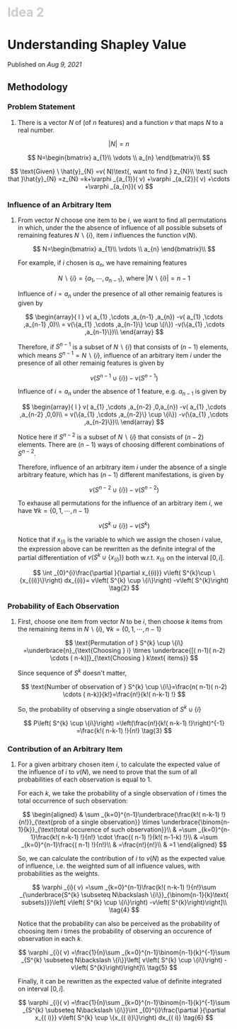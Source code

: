 <h1 style="color: #ccc">Idea 2</h1>

# Understanding Shapley Value

Published on *Aug 9, 2021*

## Methodology

### Problem Statement

1. There is a vector $N$ of (of $n$ features) and a function $v$ that maps $N$ to a real number.

  $$ \left|N\right|=n $$

  $$ N=\begin{bmatrix}
  a_{1}\\
  \vdots \\
  a_{n}
  \end{bmatrix}\\ $$

  $$ \text{Given} \ \hat{y}_{N} =v( N)\text{, want to find } z_{N}\\
  \text{ such that }\hat{y}_{N} =z_{N} =k+\varphi _{a_{1}}( v) +\varphi _{a_{2}}( v) +\cdots +\varphi _{a_{n}}( v) $$

### Influence of an Arbitrary Item

1. From vector $N$ choose one item to be $i$, we want to find all permutations in which, under the the absence of influence of all possible subsets of remaining features $N\backslash \{i\}$, item $i$ influences the function $v(N)$.

   $$ N=\begin{bmatrix}
   a_{1}\\
   \vdots \\
   a_{n}
   \end{bmatrix}\\ $$

   For example, if $i$ chosen is $a_{n}$, we have remaining features

   $$ N\backslash \{i\} =\{a_{1} ,\cdots ,a_{n-1}\}\text{, where } |N\backslash \{i\} |=n-1 $$

   Influence of $i=a_{n}$ under the presence of all other remainig features is given by

   $$ \begin{array}{ l }
    v( a_{1} ,\cdots ,a_{n-1} ,a_{n}) -v( a_{1} ,\cdots ,a_{n-1} ,0)\\
   = v(\{a_{1} ,\cdots ,a_{n-1}\} \cup \{i\}) -v(\{a_{1} ,\cdots ,a_{n-1}\})\\
   \end{array} $$

   Therefore, if $S^{n-1}$ is a subset of $N\backslash \{i\}$ that consists of $(n-1)$ elements, which means $S^{n-1}=N\backslash \{i\}$, influence of an arbitrary item $i$ under the presence of all other remainig features is given by

   $$ v\left( S^{n-1} \cup \{i\}\right) -v\left( S^{n-1}\right) $$

   Influence of $i=a_{n}$ under the absence of 1 feature, e.g. $a_{n-1}$ is given by

   $$ \begin{array}{ l }
   v( a_{1} ,\cdots ,a_{n-2} ,0,a_{n}) -v( a_{1} ,\cdots ,a_{n-2} ,0,0)\\
   = v(\{a_{1} ,\cdots ,a_{n-2}\} \cup \{i\}) -v(\{a_{1} ,\cdots ,a_{n-2}\})\\
   \end{array} $$

   Notice here if $S^{n-2}$ is a subset of $N\backslash \{i\}$ that consists of $(n-2)$ elements. There are $(n-1)$ ways of choosing different combinations of $S^{n-2}$.

   Therefore, influence of an arbitrary item $i$ under the absence of a single arbitrary feature, which has $(n-1)$ different manifestations, is given by

   $$ v\left( S^{n-2} \cup \{i\}\right) -v\left( S^{n-2}\right) $$

   To exhause all permutations for the influence of an arbitrary item $i$, we have $\forall k=\{0,1,⋯,n-1\}$

   $$ v\left( S^{k} \cup \{i\}\right) -v\left( S^{k}\right) \tag{1} $$

   Notice that if $x_{(i)}$ is the variable to which we assign the chosen $i$ value, the expression above can be rewritten as the definite integral of the partial differentiation of $v\left( S^{k} \cup \{x_{(i)}\}\right)$ both w.r.t. $x_{(i)}$ on the interval $[0,i]$.

   $$ \int _{0}^{i}\frac{\partial }{\partial x_{(i)}} v\left( S^{k}\cup \{x_{(i)}\}\right) dx_{(i)}= v\left( S^{k} \cup \{i\}\right) -v\left( S^{k}\right) \tag{2} $$

### Probability of Each Observation

1. First, choose one item from vector $N$ to be $i$, then choose $k$ items from the remaining items in $N\backslash \{i\}$, $\forall k=\{0,1,⋯,n-1\}$

   $$
   \text{Permutation of } S^{k} \cup \{i\} =\underbrace{n}_{\text{Choosing } i} \times \underbrace{[( n-1)( n-2) \cdots ( n-k)]}_{\text{Choosing } k\text{ items}}
   $$

   Since sequence of $S^{k}$ doesn't matter,

   $$
   \text{Number of observation of } S^{k} \cup \{i\}=\frac{n( n-1)( n-2) \cdots ( n-k)}{k!}=\frac{n!}{k!( n-k-1) !}
   $$

   So, the probability of observing a single observation of $S^{k} \cup \{i\}$

   $$
   P\left( S^{k} \cup \{i\}\right) =\left(\frac{n!}{k!( n-k-1) !}\right)^{-1} =\frac{k!( n-k-1) !}{n!} \tag{3}
   $$

### Contribution of an Arbitrary Item

1. For a given arbitrary chosen item $i$, to calculate the expected value of the influence of $i$ to $v(N)$, we need to prove that the sum of all probabilities of each observation is equal to 1.

   For each $k$, we take the probability of a single observation of $i$ times the total occurrence of such observation:

   $$
   \begin{aligned}
   & \sum _{k=0}^{n-1}\underbrace{\frac{k!( n-k-1) !}{n!}}_{\text{prob of a single observation}} \times \underbrace{\binom{n-1}{k}}_{\text{total occurence of such observation}}\\
   & =\sum _{k=0}^{n-1}\frac{k!( n-k-1) !}{n!} \cdot \frac{( n-1) !}{k!( n-1-k) !}\\
   & =\sum _{k=0}^{n-1}\frac{( n-1) !}{n!}\\
   & =\frac{n!}{n!}\\
   & =1
   \end{aligned}
   $$

   So, we can calculate the contribution of $i$ to $v(N)$ as the expected value of influence, i.e. the weighted sum of all influence values, with probabilities as the weights.

   $$
   \varphi _{i}( v) =\sum _{k=0}^{n-1}\frac{k!( n-k-1) !}{n!}\sum _{\underbrace{S^{k} \subseteq N\backslash \{i\}}_{\binom{n-1}{k}\text{ subsets}}}\left[ v\left( S^{k} \cup \{i\}\right) -v\left( S^{k}\right)\right]\\ \tag{4}
   $$

   Notice that the probability can also be perceived as the probability of choosing item $i$ times the probability of observing an occurence of observation in each $k$.

   $$
   \varphi _{i}( v) =\frac{1}{n}\sum _{k=0}^{n-1}\binom{n-1}{k}^{-1}\sum _{S^{k} \subseteq N\backslash \{i\}}\left[ v\left( S^{k} \cup \{i\}\right) -v\left( S^{k}\right)\right]\\ \tag{5}
   $$

   Finally, it can be rewritten as the expected value of definite integrated on interval $[0, i]$.

   $$
   \varphi _{i}( v) =\frac{1}{n}\sum _{k=0}^{n-1}\binom{n-1}{k}^{-1}\sum _{S^{k} \subseteq N\backslash \{i\}}\int _{0}^{i}\frac{\partial }{\partial x_{( i)}} v\left( S^{k} \cup \{x_{( i)}\}\right) dx_{( i)} \tag{6}
   $$
